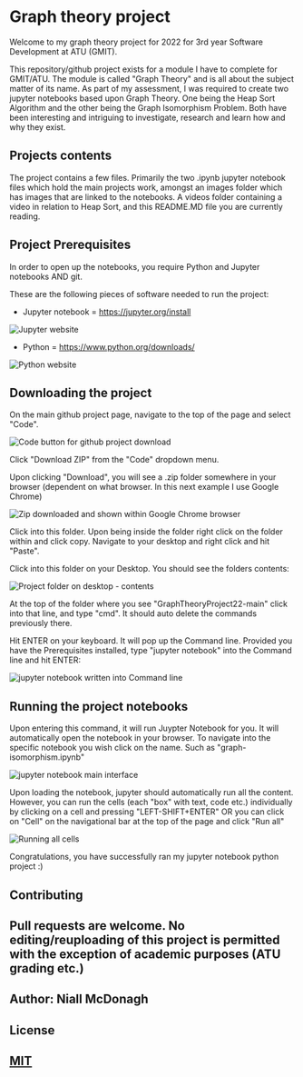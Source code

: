 # Graph theory project

Welcome to my graph theory project for 2022 for 3rd year Software Development at ATU (GMIT).

This repository/github project exists for a module I have to complete for GMIT/ATU. The module is called "Graph Theory" and is all about the subject matter of its name.
As part of my assessment, I was required to create two jupyter notebooks based upon Graph Theory. One being the Heap Sort Algorithm and the other being the Graph Isomorphism Problem.
Both have been interesting and intriguing to investigate, research and learn how and why they exist.

## Projects contents
The project contains a few files. Primarily the two .ipynb jupyter notebook files which hold the main projects work, amongst an images folder which has images that are linked to the notebooks. A videos folder containing a video in relation to Heap Sort, and this README.MD file you are currently reading.

## Project Prerequisites

In order to open up the notebooks, you require Python and Jupyter notebooks AND git.

These are the following pieces of software needed to run the project:
- Jupyter notebook = https://jupyter.org/install

![Jupyter website](readme_images/jupyterSite.png?raw=true "Jupter website")


- Python = https://www.python.org/downloads/

![Python website](/readme_images/pythonSite.PNG?raw=true "Python website")

## Downloading the project

On the main github project page, navigate to the top of the page and select "Code". 

![Code button for github project download](/readme_images/gitCodeButton.png?raw=true "Code button for github project download")

Click "Download ZIP" from the "Code" dropdown menu.

Upon clicking "Download", you will see a .zip folder somewhere in your browser (dependent on what browser. In this next example I use Google Chrome)

![Zip downloaded and shown within Google Chrome browser](/readme_images/GitZipFolder.png?raw=true "Zip downloaded and shown within Google Chrome browser")

Click into this folder. Upon being inside the folder right click on the folder within and click copy. Navigate to your desktop and right click and hit "Paste".

Click into this folder on your Desktop. You should see the folders contents:

![Project folder on desktop - contents](/readme_images/projectContents.png?raw=true "Project folder on desktop - contents")

At the top of the folder where you see "GraphTheoryProject22-main" click into that line, and type "cmd". It should auto delete the commands previously there.

Hit ENTER on your keyboard. It will pop up the Command line. Provided you have the Prerequisites installed, type "jupyter notebook" into the Command line and hit ENTER:

![jupyter notebook written into Command line](/readme_images/notebookCMDline.png?raw=true "jupyter notebook written into Command line")

## Running the project notebooks

Upon entering this command, it will run Juypter Notebook for you. It will automatically open the notebook in your browser. To navigate into the specific notebook you wish click on the name. Such as "graph-isomorphism.ipynb"

![jupyter notebook main interface](/readme_images/jupyterUI.png?raw=true "jupyter notebook main interface")

Upon loading the notebook, jupyter should automatically run all the content. However, you can run the cells (each "box" with text, code etc.) individually by clicking on a cell and pressing "LEFT-SHIFT+ENTER" OR you can click on "Cell" on the navigational bar at the top of the page and click "Run all"

![Running all cells](/readme_images/runningCellsJupyter.png?raw=true "Running all cells")

Congratulations, you have successfully ran my jupyter notebook python project :)


##  Contributing
## Pull requests are welcome. No editing/reuploading of this project is permitted with the exception of academic purposes (ATU grading etc.)

## Author: Niall McDonagh
##  License
## [MIT](https://choosealicense.com/licenses/mit/)